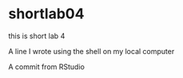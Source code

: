 # shortlab04
this is short lab 4

A line I wrote using the shell on my local computer

A commit from RStudio

